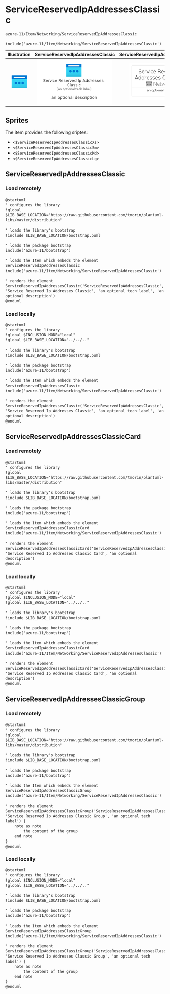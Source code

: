 # ServiceReservedIpAddressesClassic


```text
azure-11/Item/Networking/ServiceReservedIpAddressesClassic
```

```text
include('azure-11/Item/Networking/ServiceReservedIpAddressesClassic')
```



| Illustration | ServiceReservedIpAddressesClassic | ServiceReservedIpAddressesClassicCard | ServiceReservedIpAddressesClassicGroup |
| :---: | :---: | :---: | :---: |
| ![illustration for Illustration](../../../azure-11/Item/Networking/ServiceReservedIpAddressesClassic.png) | ![illustration for ServiceReservedIpAddressesClassic](../../../azure-11/Item/Networking/ServiceReservedIpAddressesClassic.Local.png) | ![illustration for ServiceReservedIpAddressesClassicCard](../../../azure-11/Item/Networking/ServiceReservedIpAddressesClassicCard.Local.png) | ![illustration for ServiceReservedIpAddressesClassicGroup](../../../azure-11/Item/Networking/ServiceReservedIpAddressesClassicGroup.Local.png) |



## Sprites
The item provides the following sriptes:

- `<$ServiceReservedIpAddressesClassicXs>`
- `<$ServiceReservedIpAddressesClassicSm>`
- `<$ServiceReservedIpAddressesClassicMd>`
- `<$ServiceReservedIpAddressesClassicLg>`





## ServiceReservedIpAddressesClassic

### Load remotely
```plantuml
@startuml
' configures the library
!global $LIB_BASE_LOCATION="https://raw.githubusercontent.com/tmorin/plantuml-libs/master/distribution"

' loads the library's bootstrap
!include $LIB_BASE_LOCATION/bootstrap.puml

' loads the package bootstrap
include('azure-11/bootstrap')

' loads the Item which embeds the element ServiceReservedIpAddressesClassic
include('azure-11/Item/Networking/ServiceReservedIpAddressesClassic')

' renders the element
ServiceReservedIpAddressesClassic('ServiceReservedIpAddressesClassic', 'Service Reserved Ip Addresses Classic', 'an optional tech label', 'an optional description')
@enduml
```

### Load locally
```plantuml
@startuml
' configures the library
!global $INCLUSION_MODE="local"
!global $LIB_BASE_LOCATION="../../.."

' loads the library's bootstrap
!include $LIB_BASE_LOCATION/bootstrap.puml

' loads the package bootstrap
include('azure-11/bootstrap')

' loads the Item which embeds the element ServiceReservedIpAddressesClassic
include('azure-11/Item/Networking/ServiceReservedIpAddressesClassic')

' renders the element
ServiceReservedIpAddressesClassic('ServiceReservedIpAddressesClassic', 'Service Reserved Ip Addresses Classic', 'an optional tech label', 'an optional description')
@enduml
```

## ServiceReservedIpAddressesClassicCard

### Load remotely
```plantuml
@startuml
' configures the library
!global $LIB_BASE_LOCATION="https://raw.githubusercontent.com/tmorin/plantuml-libs/master/distribution"

' loads the library's bootstrap
!include $LIB_BASE_LOCATION/bootstrap.puml

' loads the package bootstrap
include('azure-11/bootstrap')

' loads the Item which embeds the element ServiceReservedIpAddressesClassicCard
include('azure-11/Item/Networking/ServiceReservedIpAddressesClassic')

' renders the element
ServiceReservedIpAddressesClassicCard('ServiceReservedIpAddressesClassicCard', 'Service Reserved Ip Addresses Classic Card', 'an optional description')
@enduml
```

### Load locally
```plantuml
@startuml
' configures the library
!global $INCLUSION_MODE="local"
!global $LIB_BASE_LOCATION="../../.."

' loads the library's bootstrap
!include $LIB_BASE_LOCATION/bootstrap.puml

' loads the package bootstrap
include('azure-11/bootstrap')

' loads the Item which embeds the element ServiceReservedIpAddressesClassicCard
include('azure-11/Item/Networking/ServiceReservedIpAddressesClassic')

' renders the element
ServiceReservedIpAddressesClassicCard('ServiceReservedIpAddressesClassicCard', 'Service Reserved Ip Addresses Classic Card', 'an optional description')
@enduml
```

## ServiceReservedIpAddressesClassicGroup

### Load remotely
```plantuml
@startuml
' configures the library
!global $LIB_BASE_LOCATION="https://raw.githubusercontent.com/tmorin/plantuml-libs/master/distribution"

' loads the library's bootstrap
!include $LIB_BASE_LOCATION/bootstrap.puml

' loads the package bootstrap
include('azure-11/bootstrap')

' loads the Item which embeds the element ServiceReservedIpAddressesClassicGroup
include('azure-11/Item/Networking/ServiceReservedIpAddressesClassic')

' renders the element
ServiceReservedIpAddressesClassicGroup('ServiceReservedIpAddressesClassicGroup', 'Service Reserved Ip Addresses Classic Group', 'an optional tech label') {
    note as note
        the content of the group
    end note
}
@enduml
```

### Load locally
```plantuml
@startuml
' configures the library
!global $INCLUSION_MODE="local"
!global $LIB_BASE_LOCATION="../../.."

' loads the library's bootstrap
!include $LIB_BASE_LOCATION/bootstrap.puml

' loads the package bootstrap
include('azure-11/bootstrap')

' loads the Item which embeds the element ServiceReservedIpAddressesClassicGroup
include('azure-11/Item/Networking/ServiceReservedIpAddressesClassic')

' renders the element
ServiceReservedIpAddressesClassicGroup('ServiceReservedIpAddressesClassicGroup', 'Service Reserved Ip Addresses Classic Group', 'an optional tech label') {
    note as note
        the content of the group
    end note
}
@enduml
```

